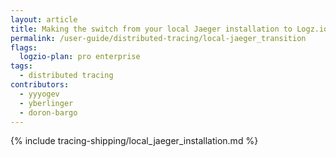 ```yaml
---
layout: article
title: Making the switch from your local Jaeger installation to Logz.io Distributed Tracing
permalink: /user-guide/distributed-tracing/local-jaeger_transition
flags:
  logzio-plan: pro enterprise
tags:
  - distributed tracing
contributors:
  - yyyogev
  - yberlinger
  - doron-bargo
---
```

<!--This topic deprecated 22.Sept.2021 -->

{% include tracing-shipping/local_jaeger_installation.md %}